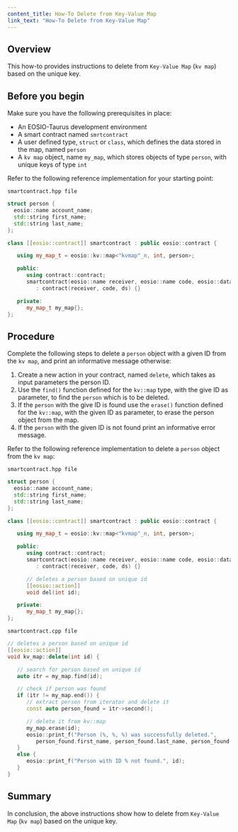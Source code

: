 ```yaml
---
content_title: How-To Delete from Key-Value Map
link_text: "How-To Delete from Key-Value Map"
---
```


## Overview

This how-to provides instructions to delete from `Key-Value Map` (`kv map`) based on the unique key.

## Before you begin

Make sure you have the following prerequisites in place:

* An EOSIO-Taurus development environment
* A smart contract named `smrtcontract`
* A user defined type, `struct` or `class`, which defines the data stored in the map, named `person`
* A `kv map` object, name `my_map`, which stores objects of type `person`, with unique keys of type `int`

Refer to the following reference implementation for your starting point:

`smartcontract.hpp file`

```cpp
struct person {
  eosio::name account_name;
  std::string first_name;
  std::string last_name;
};

class [[eosio::contract]] smartcontract : public eosio::contract {

   using my_map_t = eosio::kv::map<"kvmap"_n, int, person>;

   public:
      using contract::contract;
      smartcontract(eosio::name receiver, eosio::name code, eosio::datastream<const char*> ds)
         : contract(receiver, code, ds) {}

   private:
      my_map_t my_map{};
};
```

## Procedure

Complete the following steps to delete a `person` object with a given ID from the `kv map`, and print an informative message otherwise:

1. Create a new action in your contract, named `delete`, which takes as input parameters the person ID.
2. Use the `find()` function defined for the `kv::map` type, with the give ID as parameter, to find the `person` which is to be deleted.
3. If the `person` with the give ID is found use the `erase()` function defined for the `kv::map`, with the given ID as parameter, to erase the person object from the map.
4. If the `person` with the given ID is not found print an informative error message.

Refer to the following reference implementation to delete a `person` object from the `kv map`:

`smartcontract.hpp file`

```cpp
struct person {
  eosio::name account_name;
  std::string first_name;
  std::string last_name;
};

class [[eosio::contract]] smartcontract : public eosio::contract {

   using my_map_t = eosio::kv::map<"kvmap"_n, int, person>;

   public:
      using contract::contract;
      smartcontract(eosio::name receiver, eosio::name code, eosio::datastream<const char*> ds)
         : contract(receiver, code, ds) {}

      // deletes a person based on unique id
      [[eosio::action]]
      void del(int id);

   private:
      my_map_t my_map{};
};
```

`smartcontract.cpp file`

```cpp
// deletes a person based on unique id
[[eosio::action]]
void kv_map::delete(int id) {

   // search for person based on unique id
   auto itr = my_map.find(id);

   // check if person was found
   if (itr != my_map.end()) {
      // extract person from iterator and delete it
      const auto person_found = itr->second();

      // delete it from kv::map
      my_map.erase(id);
      eosio::print_f("Person (%, %, %) was successfully deleted.",
         person_found.first_name, person_found.last_name, person_found.personal_id);
   }
   else {
      eosio::print_f("Person with ID % not found.", id);
   }
}
```

## Summary

In conclusion, the above instructions show how to delete from `Key-Value Map` (`kv map`) based on the unique key.
